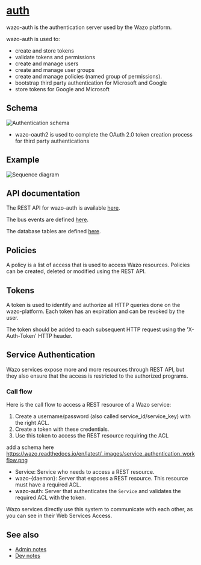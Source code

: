# [auth](https://github.com/wazo-platform/wazo-auth)

wazo-auth is the authentication server used by the Wazo platform.

wazo-auth is used to:

- create and store tokens
- validate tokens and permissions
- create and manage users
- create and manage user groups
- create and manage policies (named group of permissions).
- bootstrap third party authentication for Microsoft and Google
- store tokens for Google and Microsoft

## Schema

![Authentication schema](diagram.svg)

- wazo-oauth2 is used to complete the OAuth 2.0 token creation process for third party authentications

## Example

![Sequence diagram](sequence-diagram.svg)

## API documentation

The REST API for wazo-auth is available [here](../api/authentication.html).

The bus events are defined [here](https://github.com/wazo-platform/wazo-bus/blob/master/wazo_bus/resources/auth/events.py).

The database tables are defined [here](https://github.com/wazo-platform/wazo-auth/blob/master/wazo_auth/database/models.py).

## Policies

A policy is a list of access that is used to access Wazo resources.
Policies can be created, deleted or modified using the REST API.

## Tokens

A token is used to identify and authorize all HTTP queries done on the wazo-platform. Each token has an expiration
and can be revoked by the user.

The token should be added to each subsequent HTTP request using the 'X-Auth-Token' HTTP header.

## Service Authentication

Wazo services expose more and more resources through REST API, but they also ensure that the access
is restricted to the authorized programs.

### Call flow

Here is the call flow to access a REST resource of a Wazo service:

1. Create a username/password (also called service_id/service_key) with the right ACL.
2. Create a token with these credentials.
3. Use this token to access the REST resource requiring the ACL

add a schema here https://wazo.readthedocs.io/en/latest/_images/service_authentication_workflow.png

- Service: Service who needs to access a REST resource.
- wazo-{daemon}: Server that exposes a REST resource. This resource must have a required ACL.
- wazo-auth: Server that authenticates the `Service` and validates the required ACL with the token.

Wazo services directly use this system to communicate with each other, as you can see in their Web
Services Access.

## See also

- [Admin notes](authentication-admin.html)
- [Dev notes](authentication-admin.html)
